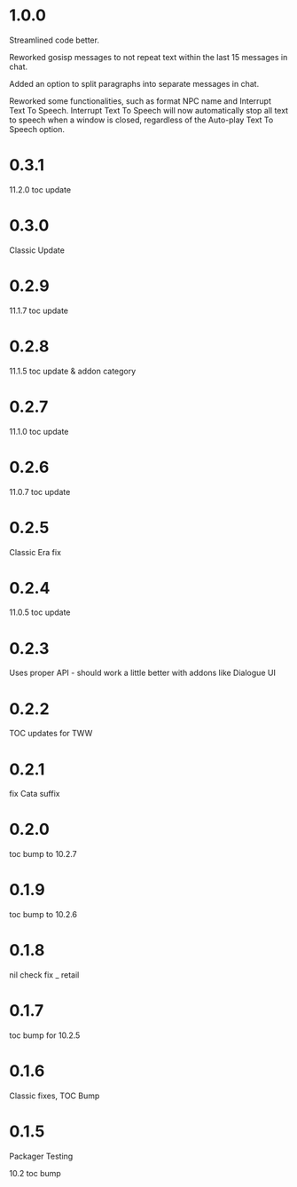 # 1.0.0

Streamlined code better.

Reworked gosisp messages to not repeat text within the last 15 messages in chat.

Added an option to split paragraphs into separate messages in chat.

Reworked some functionalities, such as format NPC name and Interrupt Text To Speech. Interrupt Text To Speech will now automatically stop all text to speech when a window is closed, regardless of the Auto-play Text To Speech option.

# 0.3.1

11.2.0 toc update

# 0.3.0

Classic Update

# 0.2.9

11.1.7 toc update

# 0.2.8

11.1.5 toc update & addon category

# 0.2.7

11.1.0 toc update

# 0.2.6

11.0.7 toc update

# 0.2.5

Classic Era fix

# 0.2.4

11.0.5 toc update

# 0.2.3

Uses proper API - should work a little better with addons like Dialogue UI

# 0.2.2

TOC updates for TWW

# 0.2.1

fix Cata suffix

# 0.2.0

toc bump to 10.2.7

# 0.1.9

toc bump to 10.2.6

# 0.1.8

nil check fix _ retail

# 0.1.7

toc bump for 10.2.5

# 0.1.6

Classic fixes, TOC Bump

# 0.1.5

Packager Testing

10.2 toc bump
